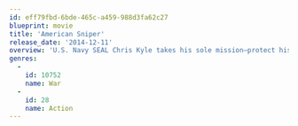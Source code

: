 ```yaml
---
id: eff79fbd-6bde-465c-a459-988d3fa62c27
blueprint: movie
title: 'American Sniper'
release_date: '2014-12-11'
overview: 'U.S. Navy SEAL Chris Kyle takes his sole mission—protect his comrades—to heart and becomes one of the most lethal snipers in American history. His pinpoint accuracy not only saves countless lives but also makes him a prime target of insurgents. Despite grave danger and his struggle to be a good husband and father to his family back in the States, Kyle serves four tours of duty in Iraq. However, when he finally returns home, he finds that he cannot leave the war behind.'
genres:
  -
    id: 10752
    name: War
  -
    id: 28
    name: Action
---
```

